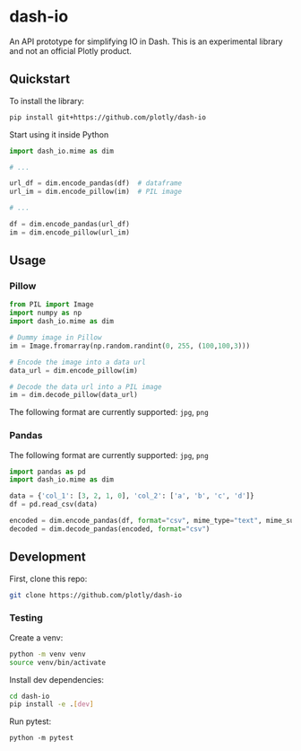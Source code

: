 # dash-io

An API prototype for simplifying IO in Dash. This is an experimental library and not an official Plotly product.

## Quickstart

To install the library:
```bash
pip install git+https://github.com/plotly/dash-io
```

Start using it inside Python
```python
import dash_io.mime as dim

# ...

url_df = dim.encode_pandas(df)  # dataframe
url_im = dim.encode_pillow(im)  # PIL image

# ...

df = dim.encode_pandas(url_df)
im = dim.encode_pillow(url_im)
```

## Usage

### Pillow

```python
from PIL import Image
import numpy as np
import dash_io.mime as dim

# Dummy image in Pillow
im = Image.fromarray(np.random.randint(0, 255, (100,100,3)))

# Encode the image into a data url
data_url = dim.encode_pillow(im)

# Decode the data url into a PIL image
im = dim.decode_pillow(data_url)
```

The following format are currently supported: `jpg`, `png`

### Pandas

The following format are currently supported: `jpg`, `png`

```python
import pandas as pd
import dash_io.mime as dim

data = {'col_1': [3, 2, 1, 0], 'col_2': ['a', 'b', 'c', 'd']}
df = pd.read_csv(data)

encoded = dim.encode_pandas(df, format="csv", mime_type="text", mime_subtype="csv", index=False)
decoded = dim.decode_pandas(encoded, format="csv")
```

## Development

First, clone this repo:
```bash
git clone https://github.com/plotly/dash-io
```

### Testing

Create a venv:
```bash
python -m venv venv
source venv/bin/activate
```

Install dev dependencies:
```bash
cd dash-io
pip install -e .[dev]
```

Run pytest:
```
python -m pytest
```